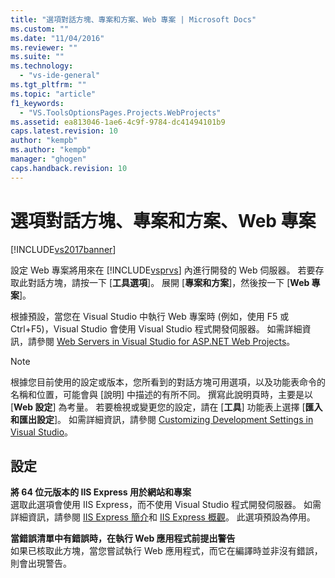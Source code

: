 ```yaml
---
title: "選項對話方塊、專案和方案、Web 專案 | Microsoft Docs"
ms.custom: ""
ms.date: "11/04/2016"
ms.reviewer: ""
ms.suite: ""
ms.technology: 
  - "vs-ide-general"
ms.tgt_pltfrm: ""
ms.topic: "article"
f1_keywords: 
  - "VS.ToolsOptionsPages.Projects.WebProjects"
ms.assetid: ea813046-1ae6-4c9f-9784-dc41494101b9
caps.latest.revision: 10
author: "kempb"
ms.author: "kempb"
manager: "ghogen"
caps.handback.revision: 10
---
```

# 選項對話方塊、專案和方案、Web 專案
[!INCLUDE[vs2017banner](../../code-quality/includes/vs2017banner.md)]

設定 Web 專案將用來在 [!INCLUDE[vsprvs](../../code-quality/includes/vsprvs_md.md)] 內進行開發的 Web 伺服器。  若要存取此對話方塊，請按一下 \[**工具選項**\]。  展開 \[**專案和方案**\]，然後按一下 \[**Web 專案**\]。  
  
 根據預設，當您在 Visual Studio 中執行 Web 專案時 \(例如，使用 F5 或 Ctrl\+F5\)，Visual Studio 會使用 Visual Studio 程式開發伺服器。  如需詳細資訊，請參閱 [Web Servers in Visual Studio for ASP.NET Web Projects](http://msdn.microsoft.com/zh-tw/31d4f588-df59-4b7e-b9ea-e1f2dd204328)。  
  
> [!NOTE]
>  根據您目前使用的設定或版本，您所看到的對話方塊可用選項，以及功能表命令的名稱和位置，可能會與 \[說明\] 中描述的有所不同。  撰寫此說明頁時，主要是以 \[**Web 設定**\] 為考量。  若要檢視或變更您的設定，請在 \[**工具**\] 功能表上選擇 \[**匯入和匯出設定**\]。  如需詳細資訊，請參閱 [Customizing Development Settings in Visual Studio](http://msdn.microsoft.com/zh-tw/22c4debb-4e31-47a8-8f19-16f328d7dcd3)。  
  
## 設定  
 **將 64 位元版本的 IIS Express 用於網站和專案**  
 選取此選項會使用 IIS Express，而不使用 Visual Studio 程式開發伺服器。  如需詳細資訊，請參閱 [IIS Express 簡介](http://go.microsoft.com/?linkid=9747914)和 [IIS Express 概觀](http://go.microsoft.com/?linkid=9747915)。  此選項預設為停用。  
  
 **當錯誤清單中有錯誤時，在執行 Web 應用程式前提出警告**  
 如果已核取此方塊，當您嘗試執行 Web 應用程式，而它在編譯時並非沒有錯誤，則會出現警告。